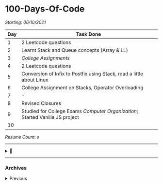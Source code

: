 # 100-Days-Of-Code

*Starting:  06/10/2021*

|Day|Task Done|
|-----|-----|
|1|2 Leetcode questions|
|2|Learnt Stack and Queue concepts (Array & LL)|
|3|*College Assignments*|
|4|2 Leetcode questions|
|5|Conversion of Infix to Postfix using Stack, read a little about Linux|
|6|College Assignment on Stacks, Operator Overloading|
|7|-|
|8|Revised Closures|
|9|Studied for College Exams *Computer Organization*; Started Vanilla JS project|
|10||

*Resume Count*: `0`

___

<details>
  <summary> 🛒 </summary>
  <br>
  
  - [ ] DS in C++ 
  - [ ] Complete JS (for Framework/ Library) 
      - [ ] Course
      - [ ] JS30
  - [ ] React 
      - [ ] v2 Portfolio
  - [ ] Hackathons
</details>
  
___

### Archives
<details>
  <summary> Previous </summary>
 <br>
  
|Day|Task Done|
|-----|-----|
|1|Started Frontend mentor [Challenge](https://www.frontendmentor.io/challenges/tip-calculator-app-ugJNGbJUX)|
|2|Completed CSS of Challenge; Covered [functions](https://youtu.be/vvanI8NRlSI) from Community Classroom's DSA playlist |
|3|Working on JS of project; Advanced Array methods in JS|
|4|Started Arrays from Community classroom DSA playlist |
|5|Nm|
|6||
  
  </details>

